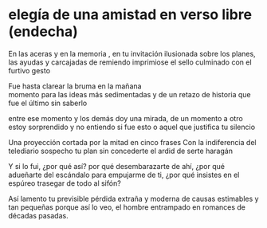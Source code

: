 # elegía de una amistad en verso libre (endecha)

En las aceras y en la memoria , en tu invitación ilusionada
sobre los planes, las ayudas y  carcajadas de remiendo
imprimiose el sello culminado con el furtivo gesto

Fue hasta clarear la bruma en la mañana  
momento para las ideas más sedimentadas y
de un retazo de historia que fue el último sin saberlo 

entre ese momento y los demás doy una mirada,
de un momento a otro estoy sorprendido y 
no entiendo si fue esto o aquel que justifica tu silencio 

Una proyección cortada por la mitad en cinco frases
Con la indiferencia del telediario sospecho tu plan
sin concederte el ardid de serte haragán 

Y si lo fui, ¿por qué así? por qué desembarazarte de ahí, 
¿por qué adueñarte del escándalo para empujarme de ti, 
¿por qué insistes en el espúreo trasegar de todo al sifón?

Así lamento tu previsible pérdida extraña y moderna 
de causas estimables y tan pequeñas porque así lo veo, 
el hombre entrampado en romances de décadas pasadas. 


